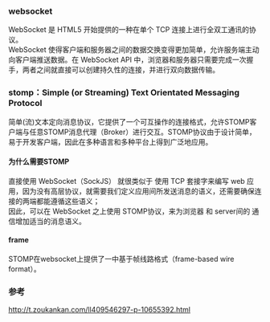 ### websocket
WebSocket 是 HTML5 开始提供的一种在单个 TCP 连接上进行全双工通讯的协议。\
WebSocket 使得客户端和服务器之间的数据交换变得更加简单，允许服务端主动向客户端推送数据。在 WebSocket API 中，浏览器和服务器只需要完成一次握手，两者之间就直接可以创建持久性的连接，并进行双向数据传输。

### stomp：Simple (or Streaming) Text Orientated Messaging Protocol
简单(流)文本定向消息协议，它提供了一个可互操作的连接格式，允许STOMP客户端与任意STOMP消息代理（Broker）进行交互。STOMP协议由于设计简单，易于开发客户端，因此在多种语言和多种平台上得到广泛地应用。

#### 为什么需要STOMP
直接使用 WebSocket（SockJS） 就很类似于 使用 TCP 套接字来编写 web 应用，因为没有高层协议，就需要我们定义应用间所发送消息的语义，还需要确保连接的两端都能遵循这些语义；\
因此，可以在 WebSocket 之上使用 STOMP协议，来为浏览器 和 server间的 通信增加适当的消息语义。

#### frame
STOMP在websocket上提供了一中基于帧线路格式（frame-based wire format）。


### 参考
http://t.zoukankan.com/ll409546297-p-10655392.html
